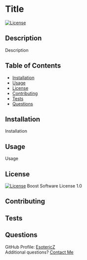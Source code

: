 # Title
[![License](https://img.shields.io/badge/License-Boost_1.0-lightblue.svg)](https://www.boost.org/LICENSE_1_0.txt)

## Description 
Description

## Table of Contents
- [Installation](#Installation)
- [Usage](#Usage)
- [License](#License)
- [Contributing](#Contributing)
- [Tests](#Tests)
- [Questions](#Questions)

## Installation
Installation
      
## Usage
Usage
      
## License
[![License](https://img.shields.io/badge/License-Boost_1.0-lightblue.svg)](https://www.boost.org/LICENSE_1_0.txt) Boost Software License 1.0
      
## Contributing 
      
## Tests
      
## Questions
GitHub Profile: [EsotericZ](https://www.github.com/EsotericZ)  
Additional questions? [Contact Me](mailto:cjsand03@gmail.com)